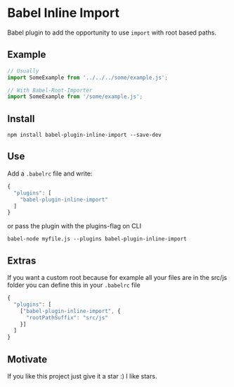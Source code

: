 # Babel Inline Import
Babel plugin to add the opportunity to use `import` with root based paths.<br>

## Example
```javascript
// Usually
import SomeExample from '../../../some/example.js';

// With Babel-Root-Importer
import SomeExample from '/some/example.js';
```

## Install
```
npm install babel-plugin-inline-import --save-dev
```

## Use
Add a `.babelrc` file and write:
```javascript
{
  "plugins": [
    "babel-plugin-inline-import"
  ]
}
```
or pass the plugin with the plugins-flag on CLI
```
babel-node myfile.js --plugins babel-plugin-inline-import
```

## Extras
If you want a custom root because for example all your files are in the src/js folder you can define this in your `.babelrc` file
```javascript
{
  "plugins": [
    ["babel-plugin-inline-import", {
      "rootPathSuffix": "src/js"
    }]
  ]
}
```

## Motivate
If you like this project just give it a star :) I like stars.
